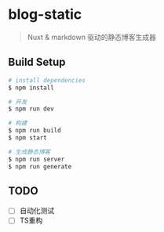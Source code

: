 # blog-static

> Nuxt & markdown 驱动的静态博客生成器

## Build Setup

``` bash
# install dependencies
$ npm install

# 开发
$ npm run dev

# 构建
$ npm run build
$ npm start

# 生成静态博客
$ npm run server
$ npm run generate
```

## TODO

- [ ] 自动化测试
- [ ] TS重构
